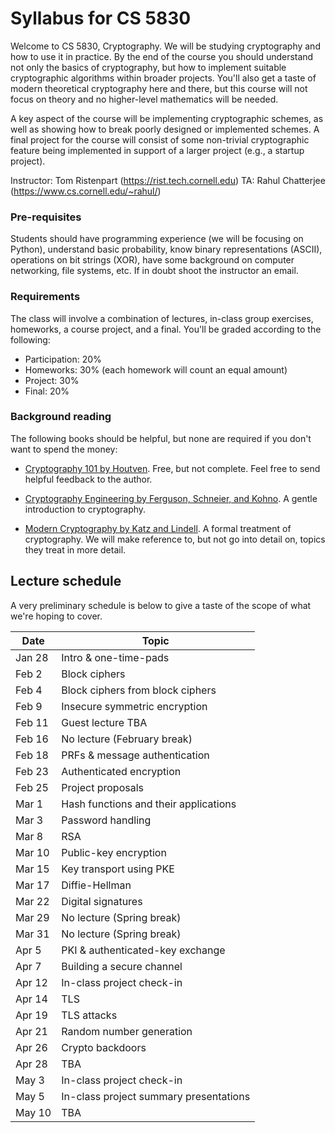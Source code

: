 # Syllabus for CS 5830

Welcome to CS 5830, Cryptography. We will be studying cryptography and how to use it in practice. By the end of  the course you should understand not only the basics of cryptography, but how to implement suitable cryptographic algorithms within broader projects. You'll also get a taste of modern theoretical cryptography here and there, but this course will not focus on theory and no higher-level mathematics will be needed. 

A key aspect of the course will be implementing cryptographic schemes, as well as showing how to break poorly designed or implemented schemes. A final project for the course will consist of some non-trivial cryptographic feature being implemented in support of a larger project (e.g., a startup project). 

Instructor: Tom Ristenpart (https://rist.tech.cornell.edu)
TA: Rahul Chatterjee (https://www.cs.cornell.edu/~rahul/)


### Pre-requisites

Students should have programming experience (we will be focusing on Python),
understand basic probability, know binary representations (ASCII), operations on bit strings (XOR), have some background on computer networking, file systems, etc. If in doubt shoot the instructor an email.



### Requirements

The class will involve a combination of lectures, in-class group exercises,
homeworks,  a course project, and a final. You'll be graded according to the following:

* Participation: 20%
* Homeworks:  30% (each homework will count an equal amount)
* Project:  30% 
* Final:  20% 

### Background reading

The following books should be helpful, but none are required if you don't want to spend the money:

* [Cryptography 101 by Houtven](https://www.crypto101.io/). Free, but not   complete. Feel free to send helpful feedback to the author.

* [Cryptography Engineering by Ferguson, Schneier, and Kohno](https://www.schneier.com/books/cryptography_engineering/). A gentle
  introduction to cryptography.

* [Modern Cryptography by Katz and Lindell](http://www.cs.umd.edu/~jkatz/imc.html). A formal treatment of cryptography.
  We will make reference to, but not go into detail on, topics they treat in
  more detail.


## Lecture schedule

A very preliminary schedule is below to give a taste of the scope of what we're hoping to cover. 


| Date |  Topic  |  
|------|---------|
| Jan 28 | Intro & one-time-pads | 
| Feb 2  | Block ciphers |  |
| Feb 4 |  Block ciphers from block ciphers |  |
| Feb 9 | Insecure symmetric encryption | |
| Feb 11 | Guest lecture TBA ||
| Feb 16 | No lecture  (February break) ||
| Feb 18 | PRFs & message authentication | |
| Feb 23 | Authenticated encryption | |
| Feb 25 | Project proposals | |
| Mar 1 | Hash functions and their applications | |
| Mar 3 | Password handling | |
| Mar 8 | RSA | |
| Mar 10 | Public-key encryption | |
| Mar 15 | Key transport using PKE | |
| Mar 17 | Diffie-Hellman | |
| Mar 22 | Digital signatures | |
| Mar 29 | No lecture (Spring break) | |
| Mar 31 | No lecture (Spring break) | |
| Apr 5 | PKI & authenticated-key exchange | |
| Apr 7 | Building a secure channel | |
| Apr 12 | In-class project check-in | |
| Apr 14 | TLS | |
| Apr 19 | TLS attacks | |
| Apr 21 | Random number generation | |
| Apr 26 | Crypto backdoors | |
| Apr 28 | TBA | |
| May 3 | In-class project check-in | |
| May 5 | In-class project summary presentations | |
| May 10 | TBA  | |

